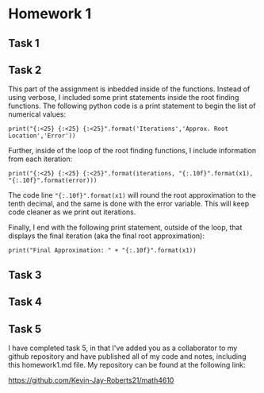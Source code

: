 # Homework 1

## Task 1

## Task 2 
This part of the assignment is inbedded inside of the functions. Instead of using verbose, I included some print statements inside the root finding functions. The following python code is a print statement to begin the list of numerical values: 

``
print("{:<25} {:<25} {:<25}".format('Iterations','Approx. Root Location','Error'))
``

Further, inside of the loop of the root finding functions, I include information from each iteration:

``
print("{:<25} {:<25} {:<25}".format(iterations, "{:.10f}".format(x1), "{:.10f}".format(error)))
``

The code line `"{:.10f}".format(x1)` will round the root approximation to the tenth decimal, and the same is done with the error variable. This will keep code cleaner as we print out iterations.

Finally, I end with the following print statement, outside of the loop, that displays the final iteration (aka the final root approximation):

``
print("Final Approximation: " + "{:.10f}".format(x1))
``

## Task 3


## Task 4


## Task 5

I have completed task 5, in that I've added you as a collaborator to my github repository and have published all of my code and notes, including this homework1.md file. My repository can be found at the following link: 

https://github.com/Kevin-Jay-Roberts21/math4610